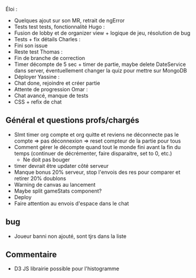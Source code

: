 Éloi : 
- Quelques ajout sur son MR, retrait de ngError
- Tests test tests, fonctionnalité 
Hugo : 
- Fusion de lobby et de organizer view + logique de jeu, résolution de bug
- Tests + fix détails
Charles : 
- Fini son issue
- Reste test
Thomas : 
- Fin de branche de correction
- Timer décompte de 5 sec + timer de partie, maybe delete DateService dans server, éventuellement changer la quiz pour mettre sur MongoDB
- Déployer
Yassine : 
- Chat done, rejoindre et créer partie
- Attente de progression
Omar :
- Chat avancé, manque de tests
- CSS + refix de chat

## Général et questions profs/chargés
- Slmt timer org compte et org quitte et reviens ne déconnecte pas le compte => pas déconnexion => reset compteur de la partie pour tous
- Comment gérer le décompte quand tout le monde fini avant la fin du temps (continuer de décrémenter, faire disparaitre, set to 0, etc.)
	- Ne doit pas bouger
- timer devrait être updater côté serveur
- Manque bonus 20% serveur, stop l'envois des res pour comparer et retirer 20% doublons
- Warning de canvas au lancement
- Maybe split gameStats component?
- Deploy
- Faire attention au envois d'espace dans le chat

## bug
- Joueur banni non ajouté, sont tjrs dans la liste

## Commentaire
- D3 JS librairie possible pour l'histogramme